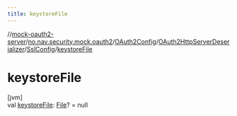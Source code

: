 ```yaml
---
title: keystoreFile
---
```

//[mock-oauth2-server](../../../../../index.html)/[no.nav.security.mock.oauth2](../../../index.html)/[OAuth2Config](../../index.html)/[OAuth2HttpServerDeserializer](../index.html)/[SslConfig](index.html)/[keystoreFile](keystore-file.html)



# keystoreFile



[jvm]\
val [keystoreFile](keystore-file.html): [File](https://docs.oracle.com/javase/8/docs/api/java/io/File.html)? = null




